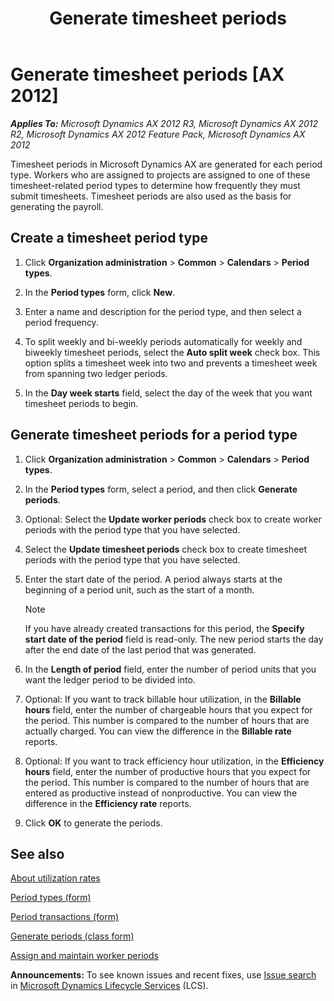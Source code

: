 ﻿---
title: Generate timesheet periods
TOCTitle: Generate timesheet periods
ms:assetid: 49a3aa2e-6d08-42bf-b299-67c28ccbdbcf
ms:mtpsurl: https://technet.microsoft.com/en-us/library/Aa497006(v=AX.60)
ms:contentKeyID: 36056943
ms.date: 04/18/2014
mtps_version: v=AX.60
f1_keywords:
- create periods
- employee periods
- generate periods
- period type
- split period
---

# Generate timesheet periods [AX 2012]


_**Applies To:** Microsoft Dynamics AX 2012 R3, Microsoft Dynamics AX 2012 R2, Microsoft Dynamics AX 2012 Feature Pack, Microsoft Dynamics AX 2012_

Timesheet periods in Microsoft Dynamics AX are generated for each period type. Workers who are assigned to projects are assigned to one of these timesheet-related period types to determine how frequently they must submit timesheets. Timesheet periods are also used as the basis for generating the payroll.

## Create a timesheet period type

1.  Click **Organization administration** \> **Common** \> **Calendars** \> **Period types**.

2.  In the **Period types** form, click **New**.

3.  Enter a name and description for the period type, and then select a period frequency.

4.  To split weekly and bi-weekly periods automatically for weekly and biweekly timesheet periods, select the **Auto split week** check box. This option splits a timesheet week into two and prevents a timesheet week from spanning two ledger periods.

5.  In the **Day week starts** field, select the day of the week that you want timesheet periods to begin.

## Generate timesheet periods for a period type

1.  Click **Organization administration** \> **Common** \> **Calendars** \> **Period types**.

2.  In the **Period types** form, select a period, and then click **Generate periods**.

3.  Optional: Select the **Update worker periods** check box to create worker periods with the period type that you have selected.

4.  Select the **Update timesheet periods** check box to create timesheet periods with the period type that you have selected.

5.  Enter the start date of the period. A period always starts at the beginning of a period unit, such as the start of a month.
    

    > [!NOTE]
    > <P>If you have already created transactions for this period, the <STRONG>Specify start date of the period</STRONG> field is read-only. The new period starts the day after the end date of the last period that was generated.</P>



6.  In the **Length of period** field, enter the number of period units that you want the ledger period to be divided into.

7.  Optional: If you want to track billable hour utilization, in the **Billable hours** field, enter the number of chargeable hours that you expect for the period. This number is compared to the number of hours that are actually charged. You can view the difference in the **Billable rate** reports.

8.  Optional: If you want to track efficiency hour utilization, in the **Efficiency hours** field, enter the number of productive hours that you expect for the period. This number is compared to the number of hours that are entered as productive instead of nonproductive. You can view the difference in the **Efficiency rate** reports.

9.  Click **OK** to generate the periods.

## See also

[About utilization rates](about-utilization-rates.md)

[Period types (form)](https://technet.microsoft.com/en-us/library/aa586707\(v=ax.60\))

[Period transactions (form)](https://technet.microsoft.com/en-us/library/aa558283\(v=ax.60\))

[Generate periods (class form)](https://technet.microsoft.com/en-us/library/aa557965\(v=ax.60\))

[Assign and maintain worker periods](assign-and-maintain-worker-periods.md)

  
**Announcements:** To see known issues and recent fixes, use [Issue search](http://go.microsoft.com/fwlink/?linkid=389258) in [Microsoft Dynamics Lifecycle Services](http://go.microsoft.com/fwlink/?linkid=306505) (LCS).

